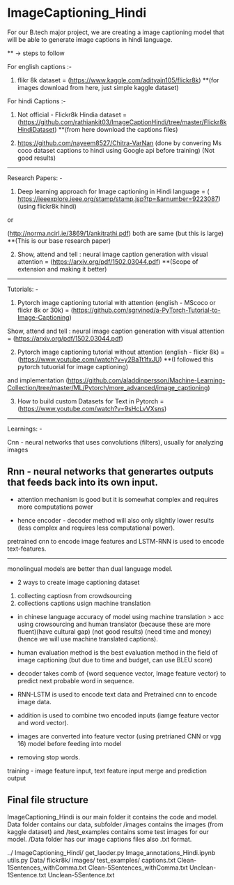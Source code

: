 # ImageCaptioning_Hindi
 For our B.tech major project, we are creating a image captioning model that will be able to generate image captions in hindi language. 

** -> steps to follow

For english captions :-

1. flikr 8k dataset = (https://www.kaggle.com/adityajn105/flickr8k)
**(for images download from here, just simple kaggle dataset)

For hindi Captions :-

1. Not official - Flickr8k Hindia dataset = 
(https://github.com/rathiankit03/ImageCaptionHindi/tree/master/Flickr8kHindiDataset)
**(from here download the captions files)


2. https://github.com/nayeem8527/Chitra-VarNan (done by convering Ms coco dataset captions to hindi using Google api before training) (Not good results)

-------------------------------------------------------------------------------------
Research Papers: -

1. Deep learning approach for Image captioning
in Hindi language = ( https://ieeexplore.ieee.org/stamp/stamp.jsp?tp=&arnumber=9223087)  (using flickr8k hindi)

or 

(http://norma.ncirl.ie/3869/1/ankitrathi.pdf) both are same (but this is large)
**(This is our base research paper)

2. Show, attend and tell : neural image caption generation with visual attention = (https://arxiv.org/pdf/1502.03044.pdf)
**(Scope of extension and making it better)

----------------------------------------------------------------------

Tutorials: -

1. Pytorch image captioning tutorial with attention (english - MScoco or flickr 8k or 30k) = 
(https://github.com/sgrvinod/a-PyTorch-Tutorial-to-Image-Captioning)

Show, attend and tell : neural image caption generation with visual attention = (https://arxiv.org/pdf/1502.03044.pdf)

2. Pytorch image captioning tutorial without attention (english - flickr 8k) = (https://www.youtube.com/watch?v=y2BaTt1fxJU)
**(I followed this pytorch tutuorial for image captioning)

and implementation (https://github.com/aladdinpersson/Machine-Learning-Collection/tree/master/ML/Pytorch/more_advanced/image_captioning)

3. How to build custom Datasets for Text in Pytorch = (https://www.youtube.com/watch?v=9sHcLvVXsns)


----------------------------------------------
Learnings: -

Cnn - neural networks that uses convolutions (filters), usually for analyzing images

Rnn - neural networks that generartes outputs that feeds back into its own input.
-------
- attention mechanism is good but it is somewhat complex and requires more computations power

- hence encoder - decoder method will also only slightly lower results (less complex and requires less computational power).

pretrained cnn to encode image features and LSTM-RNN is used to encode text-features.

---------
monolingual models are better than dual language model.

- 2 ways to create image captioning dataset 
1) collecting captiosn from crowdsourcing 
2) collections captions usign machine translation

- in chinese language
accuracy of model using machine translation > acc using crowsourcing and human translator (because these are more fluent)(have cultural gap) (not good results) (need time and money) (hence we will use machine translated captions).

- human evaluation method is the best evaluation method in the field of image captioning (but due to time and budget, can use BLEU score)

- decoder takes comb of {word sequence vector, Image feature vector} to predict next probable word in sequence.

- RNN-LSTM is used to encode text data and Pretrained cnn to encode image data.

- addition is used to combine two encoded inputs (iamge feature vector and word vector).

- images are converted into feature vector (using pretrianed CNN or vgg 16) model before feeding into model

- removing stop words.

training -
	image feature input, text feature input
	merge and prediction output

## Final file structure

ImageCaptioning_Hindi is our main folder it contains the code and model.
Data folder contains our data, subfolder /images contains the images (from kaggle dataset) and /test_examples contains some test images for our model.
/Data folder has our image captions files also .txt format.

../
    ImageCaptioning_Hindi/
       get_laoder.py
       Image_annotations_Hindi.ipynb
       utils.py
    Data/
        flickr8k/
            images/
            test_examples/
            captions.txt
            Clean-1Sentences_withComma.txt
            Clean-5Sentences_withComma.txt
            Unclean-1Sentence.txt
            Unclean-5Sentence.txt
            
